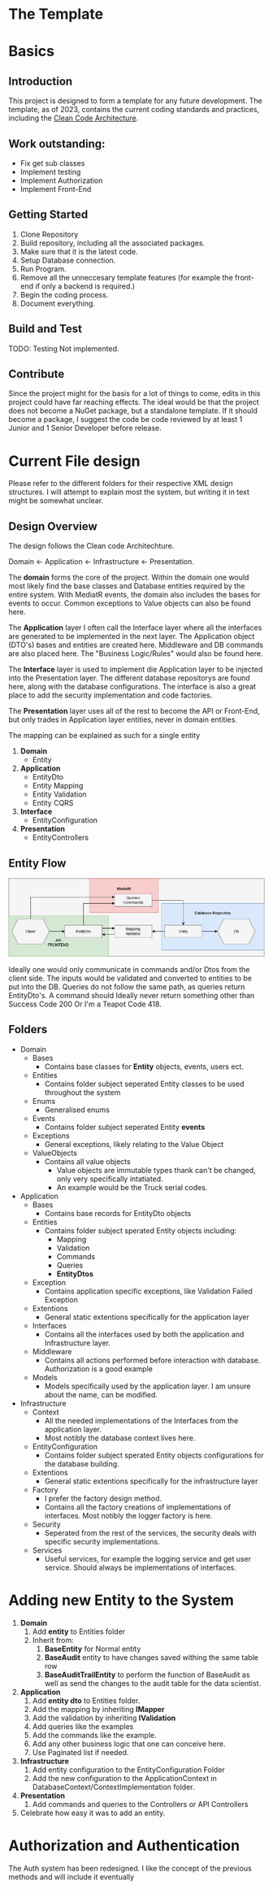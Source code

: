 ﻿# The Template

# Basics

## Introduction

This project is designed to form a template for any future development. The template, as of 2023, contains the current coding standards and practices, including the [Clean Code Architecture](https://awesome-architecture.com/clean-architecture/).

## Work outstanding:

+ Fix get sub classes
+ Implement testing
+ Implement Authorization
+ Implement Front-End

## Getting Started

1. Clone Repository
2. Build repository, including all the associated packages.
3. Make sure that it is the latest code.
4. Setup Database connection.
5. Run Program.
6. Remove all the unneccesary template features (for example the front-end if only a backend is required.)
7. Begin the coding process.
8. Document everything.

## Build and Test

TODO: Testing Not implemented.

## Contribute

Since the project might for the basis for a lot of things to come, edits in this project could have far reaching effects. The ideal would be that the project does not become a NuGet package, but a standalone template. If it should become a package, I suggest the code be code reviewed by at least 1 Junior and 1 Senior Developer before release.

# Current File design

Please refer to the different folders for their respective XML design structures. I will attempt to explain most the system, but writing it in text might be somewhat unclear.

##  Design Overview

The design follows the Clean code Architechture.

Domain <- Application <- Infrastructure <- Presentation.

The **domain** forms the core of the project. Within the domain one would most likely find the base classes and Database entities required by the entire system. With MediatR events, the domain also includes the bases for events to occur. Common exceptions to Value objects can also be found here.

The **Application** layer I often call the Interface layer where all the interfaces are generated to be implemented in the next layer. The Application object (DTO's) bases and entities are created here. Middleware and DB commands are also placed here. The "Business Logic/Rules" would also be found here.

The **Interface** layer is used to implement die Application layer to be injected into the Presentation layer. The different database repositorys are found here, along with the database configurations. The interface is also a great place to add the security implementation and code factories.

The **Presentation** layer uses all of the rest to become the API or Front-End, but only trades in Application layer entities, never in domain entities.

The mapping can be explained as such for a single entity

1. **Domain**
    * Entity
2. **Application**
    * EntityDto
    * Entity Mapping
    * Entity Validation
    * Entity CQRS
3. **Interface**
    * EntityConfiguration
4. **Presentation**
    * EntityControllers

## Entity Flow

![EntityFlow](./Documentation/Images/EntityMap.png)

Ideally one would only communicate in commands and/or Dtos from the client side. The inputs would be validated and converted to entities to be put into the DB. Queries do not follow the same path, as queries return EntityDto's. A command should Ideally never return something other than Success Code 200 Or I'm a Teapot Code 418.

## Folders
+ Domain
    + Bases
        + Contains base classes for **Entity** objects, events, users ect.
    + Entities
        + Contains folder subject seperated Entity classes to be used throughout the system
    + Enums
        + Generalised enums
    + Events
        + Contains folder subject seperated Entity **events**
    + Exceptions
        + General exceptions, likely relating to the Value Object
    + ValueObjects
        + Contains all value objects
            + Value objects are immutable types thank can't be changed, only very specifically intatiated.
            + An example would be the Truck serial codes.
+ Application
    + Bases
        + Contains base records for EntityDto objects
    + Entities
        + Contains folder subject sperated Entity objects including:
            + Mapping
            + Validation
            + Commands
            + Queries
            + **EntityDtos**
    + Exception
        + Contains application specific exceptions, like Validation Failed Exception
    + Extentions
        + General static extentions specifically for the application layer
    + Interfaces
        + Contains all the interfaces used by both the application and Infrastructure layer.
    + Middleware
        + Contains all actions performed before interaction with database. Authorization is a good example
    + Models
        + Models specifically used by the application layer. I am unsure about the name, can be modified.
+ Infrastructure
    + Context
        + All the needed implementations of the Interfaces from the application layer.
        + Most notibly the database context lives here.
    + EntityConfiguration
        + Contains folder subject sperated Entity objects configurations for the database building.
    + Extentions
        + General static extentions specifically for the infrastructure layer
    + Factory
        + I prefer the factory design method.
        + Contains all the factory creations of implementations of interfaces. Most notibly the logger factory is here.
    + Security
        + Seperated from the rest of the services, the security deals with specific security implementations.
    + Services
        + Useful services, for example the logging service and get user service. Should always be implementations of interfaces.

# Adding new Entity to the System
1. **Domain**
    1. Add **entity** to Entities folder
    2. Inherit from:
        1. **BaseEntity** for Normal entity
        2. **BaseAudit** entity to have changes saved withing the same table row
        3. **BaseAuditTrailEntity** to perform the function of BaseAudit as well as send the changes to the audit table for the data scientist.
2. **Application**
    1. Add **entity dto** to Entities folder.
    2. Add the mapping by inheriting **IMapper**
    3. Add the validation by inheriting **IValidation**
    4. Add queries like the examples
    5. Add the commands like the example.
    6. Add any other business logic that one can conceive here.
    7. Use Paginated list if needed.
3. **Infrastructure**
    1. Add entity configuration to the EntityConfiguration Folder
    2. Add the new configuration to the ApplicationContext in DatabaseContext/ContextImplementation folder.
4. **Presentation**
    1. Add commands and queries to the Controllers or API Controllers
5. Celebrate how easy it was to add an entity.


# Authorization and Authentication
[comment]: ![EntityFlow](./Documentation/Images/Auth.png)
The Auth system has been redesigned. I like the concept of the previous methods and will include it eventually